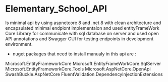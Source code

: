 # Elementary_School_API

Is minimal api by using aspnetcore 8 and .net 8 with clean architecture and encapsulated minimal endpiont implementaion and used entityFrameWork Core Library for communicate with sql database on server and used  open API annotations and Swagger GUI for testing endpoints in development environment.



* nuget packages that need to install manualy in this api are :

Microsoft.EntityFrameworkCore
Microsoft.EntityFrameWorkCore.SqlServer
Microsoft.EntityFrameworkCore.Tools
Microsoft.AspNetCore.OpenApi
SwashBuckle.AspNetCore
FluentValidation.DependencyInjectionExtensions


